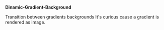 **Dinamic-Gradient-Background**

Transition between gradients backgrounds
It's curious cause a gradient is rendered as image.